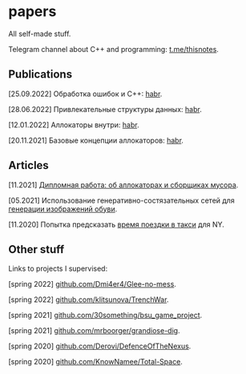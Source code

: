 # papers
All self-made stuff. 

Telegram channel about C++ and programming: [t.me/thisnotes](https://t.me/thisnotes). 

## Publications
[25.09.2022] Обработка ошибок и C++: [habr](https://habr.com/ru/post/690038/). 

[28.06.2022] Привлекательные структуры данных: [habr](https://habr.com/ru/post/673776/).

[12.01.2022] Аллокаторы внутри: [habr](https://habr.com/ru/post/645137/).

[20.11.2021] Базовые концепции аллокаторов: [habr](https://habr.com/ru/post/590415/).

## Articles
[11.2021] [Дипломная работа: об аллокаторах и сборщиках мусора](https://github.com/dasfex/papers/blob/main/university_articles/diploma.pdf).

[05.2021] Использование генеративно-состязательных сетей для [генерации изображений обуви](https://github.com/dasfex/papers/blob/main/university_articles/gan/gan.pdf).

[11.2020] Попытка предсказать [время поездки в такси](https://github.com/dasfex/papers/blob/main/university_articles/taxi_trips/text.pdf) для NY.

## Other stuff
Links to projects I supervised:

[spring 2022] [github.com/Dmi4er4/Glee-no-mess](https://github.com/Dmi4er4/Glee-no-mess).

[spring 2022] [github.com/klitsunova/TrenchWar](https://github.com/klitsunova/TrenchWar).

[spring 2021] [github.com/30something/bsu_game_project](https://github.com/30something/bsu_game_project).

[spring 2021] [github.com/mrboorger/grandiose-dig](https://github.com/mrboorger/grandiose-dig).

[spring 2020] [github.com/Derovi/DefenceOfTheNexus](https://github.com/Derovi/DefenceOfTheNexus).

[spring 2020] [github.com/KnowNamee/Total-Space](https://github.com/KnowNamee/Total-Space).
